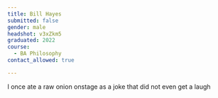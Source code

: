 ```yaml
---
title: Bill Hayes
submitted: false
gender: male
headshot: v3xZkm5
graduated: 2022
course:
  - BA Philosophy
contact_allowed: true

--- 
```


I once ate a raw onion onstage as a joke that did not even get a laugh